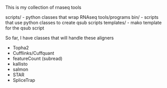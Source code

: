 This is my collection of rnaseq tools

scripts/ - python classes that wrap RNAseq tools/programs
bin/ - scripts that use python classes to create qsub scripts
templates/ - mako template for the qsub script

So far, I have classes that will handle these aligners

* Topha2
* Cufflinks/Cuffquant
* featureCount (subread)
* kallisto
* salmon
* STAR
* SpliceTrap


